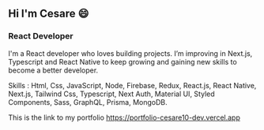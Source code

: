 ## Hi I'm Cesare 😄
### React Developer

I'm a React developer who loves building projects.
I’m improving in Next.js, Typescript and React Native to keep growing and gaining new skills to become a better developer.

Skills :
Html, Css, JavaScript, Node, Firebase, Redux, React.js, React Native, Next.js, Tailwind Css, Typescript, Next Auth, Material UI, Styled Components, Sass, GraphQL, Prisma, MongoDB.

This is the link to my portfolio https://portfolio-cesare10-dev.vercel.app

<!--
**Cesare10-dev/Cesare10-dev** is a ✨ _special_ ✨ repository because its `README.md` (this file) appears on your GitHub profile.

Here are some ideas to get you started:

- 🔭 I’m currently working on ...
- 🌱 I’m currently learning ...
- 👯 I’m looking to collaborate on ...
- 🤔 I’m looking for help with ...
- 💬 Ask me about ...
- 📫 How to reach me: ...
- 😄 Pronouns: ...
- ⚡ Fun fact: ...
-->
